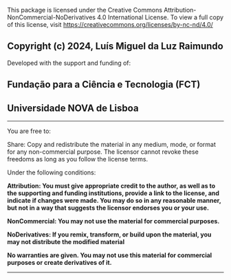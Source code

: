This package is licensed under the Creative Commons Attribution-NonCommercial-NoDerivatives 4.0 International License. To view a full copy of this license, visit https://creativecommons.org/licenses/by-nc-nd/4.0/

## **Copyright (c) 2024, Luís Miguel da Luz Raimundo**


Developed with the support and funding of:

## **Fundação para a Ciência e Tecnologia (FCT)** 

## **Universidade NOVA de Lisboa**

---

You are free to:

Share: Copy and redistribute the material in any medium, mode, or format for any non-commercial purpose. The licensor cannot revoke these freedoms as long as you follow the license terms.

Under the following conditions:

**Attribution: You must give appropriate credit to the author, as well as to the supporting and funding institutions, provide a link to the license, and indicate if changes were made. You may do so in any reasonable manner, but not in a way that suggests the licensor endorses you or your use.**

**NonCommercial: You may not use the material for commercial purposes.**

**NoDerivatives: If you remix, transform, or build upon the material, you may not distribute the modified material**

**No warranties are given. You may not use this material for commercial purposes or create derivatives of it.**

---
